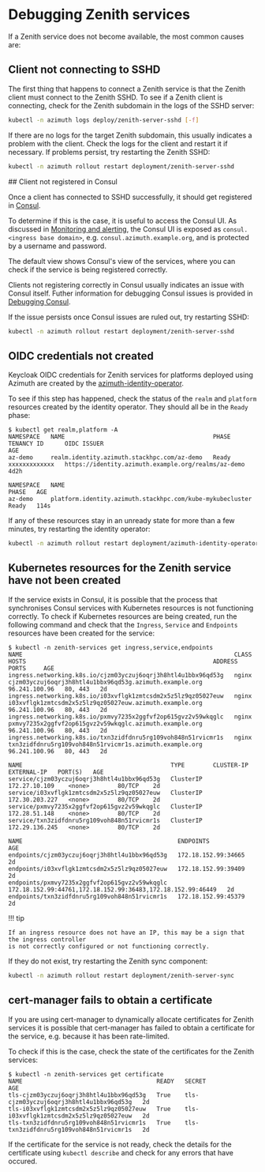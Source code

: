 # Debugging Zenith services

If a Zenith service does not become available, the most common causes are:

## Client not connecting to SSHD

The first thing that happens to connect a Zenith service is that the Zenith client
must connect to the Zenith SSHD. To see if a Zenith client is connecting, check for the
Zenith subdomain in the logs of the SSHD server:

```sh  title="On the K3s node, targetting the HA cluster if deployed"
kubectl -n azimuth logs deploy/zenith-server-sshd [-f]
```

If there are no logs for the target Zenith subdomain, this usually indicates a problem
with the client. Check the logs for the client and restart it if necessary. If problems
persist, try restarting the Zenith SSHD:

```sh  title="On the K3s node, targetting the HA cluster if deployed"
kubectl -n azimuth rollout restart deployment/zenith-server-sshd
```

## Client not registered in Consul

Once a client has connected to SSHD successfully, it should get registered in
[Consul](https://www.consul.io/).

To determine if this is the case, it is useful to access the Consul UI. As discussed
in [Monitoring and alerting](../configuration/14-monitoring.md), the Consul UI
is exposed as `consul.<ingress base domain>`, e.g. `consul.azimuth.example.org`,
and is protected by a username and password.

The default view shows Consul's view of the services, where you can check if the
service is being registered correctly.

Clients not registering correctly in Consul usually indicates an issue with Consul
itself. Futher information for debugging Consul issues is provided in
[Debugging Consul](consul.md).

If the issue persists once Consul issues are ruled out, try restarting SSHD:

```sh  title="On the K3s node, targetting the HA cluster if deployed"
kubectl -n azimuth rollout restart deployment/zenith-server-sshd
```

## OIDC credentials not created

Keycloak OIDC credentials for Zenith services for platforms deployed using Azimuth are created
by the [azimuth-identity-operator](https://github.com/stackhpc/azimuth-identity-operator).

To see if this step has happened, check the status of the `realm` and `platform` resources
created by the identity operator. They should all be in the `Ready` phase:

```command  title="On the K3s node, targetting the HA cluster if deployed"
$ kubectl get realm,platform -A
NAMESPACE   NAME                                          PHASE   TENANCY ID      OIDC ISSUER                                           AGE
az-demo     realm.identity.azimuth.stackhpc.com/az-demo   Ready   xxxxxxxxxxxxx   https://identity.azimuth.example.org/realms/az-demo   4d2h

NAMESPACE   NAME                                                        PHASE   AGE
az-demo     platform.identity.azimuth.stackhpc.com/kube-mykubecluster   Ready   114s
```

If any of these resources stay in an unready state for more than a few minutes, try restarting
the identity operator:

```sh  title="On the K3s node, targetting the HA cluster if deployed"
kubectl -n azimuth rollout restart deployment/azimuth-identity-operator
```

## Kubernetes resources for the Zenith service have not been created

If the service exists in Consul, it is possible that the process that synchronises Consul
services with Kubernetes resources is not functioning correctly. To check if Kubernetes
resources are being created, run the following command and check that the `Ingress`,
`Service` and `Endpoints` resources have been created for the service:

```command  title="On the K3s node, targetting the HA cluster if deployed"
$ kubectl -n zenith-services get ingress,service,endpoints
NAME                                                            CLASS   HOSTS                                                     ADDRESS         PORTS     AGE
ingress.networking.k8s.io/cjzm03yczuj6oqrj3h8htl4u1bbx96qd53g   nginx   cjzm03yczuj6oqrj3h8htl4u1bbx96qd53g.azimuth.example.org   96.241.100.96   80, 443   2d
ingress.networking.k8s.io/i03xvflgk1zmtcsdm2x5z5lz9qz05027euw   nginx   i03xvflgk1zmtcsdm2x5z5lz9qz05027euw.azimuth.example.org   96.241.100.96   80, 443   2d
ingress.networking.k8s.io/pxmvy7235x2ggfvf2op615gvz2v59wkqglc   nginx   pxmvy7235x2ggfvf2op615gvz2v59wkqglc.azimuth.example.org   96.241.100.96   80, 443   2d
ingress.networking.k8s.io/txn3zidfdnru5rg109voh848n51rvicmr1s   nginx   txn3zidfdnru5rg109voh848n51rvicmr1s.azimuth.example.org   96.241.100.96   80, 443   2d

NAME                                          TYPE        CLUSTER-IP       EXTERNAL-IP   PORT(S)   AGE
service/cjzm03yczuj6oqrj3h8htl4u1bbx96qd53g   ClusterIP   172.27.10.109    <none>        80/TCP    2d
service/i03xvflgk1zmtcsdm2x5z5lz9qz05027euw   ClusterIP   172.30.203.227   <none>        80/TCP    2d
service/pxmvy7235x2ggfvf2op615gvz2v59wkqglc   ClusterIP   172.28.51.148    <none>        80/TCP    2d
service/txn3zidfdnru5rg109voh848n51rvicmr1s   ClusterIP   172.29.136.245   <none>        80/TCP    2d

NAME                                            ENDPOINTS                                                     AGE
endpoints/cjzm03yczuj6oqrj3h8htl4u1bbx96qd53g   172.18.152.99:34665                                           2d
endpoints/i03xvflgk1zmtcsdm2x5z5lz9qz05027euw   172.18.152.99:39409                                           2d
endpoints/pxmvy7235x2ggfvf2op615gvz2v59wkqglc   172.18.152.99:44761,172.18.152.99:36483,172.18.152.99:46449   2d
endpoints/txn3zidfdnru5rg109voh848n51rvicmr1s   172.18.152.99:45379                                           2d
```

!!! tip

    If an ingress resource does not have an IP, this may be a sign that the ingress controller
    is not correctly configured or not functioning correctly.

If they do not exist, try restarting the Zenith sync component:

```sh  title="On the K3s node, targetting the HA cluster if deployed"
kubectl -n azimuth rollout restart deployment/zenith-server-sync
```

## cert-manager fails to obtain a certificate

If you are using cert-manager to dynamically allocate certificates for Zenith services it
is possible that cert-manager has failed to obtain a certificate for the service, e.g. because
it has been rate-limited.

To check if this is the case, check the state of the certificates for the Zenith services:

```command  title="On the K3s node, targetting the HA cluster if deployed"
$ kubectl -n zenith-services get certificate
NAME                                      READY   SECRET                                    AGE
tls-cjzm03yczuj6oqrj3h8htl4u1bbx96qd53g   True    tls-cjzm03yczuj6oqrj3h8htl4u1bbx96qd53g   2d
tls-i03xvflgk1zmtcsdm2x5z5lz9qz05027euw   True    tls-i03xvflgk1zmtcsdm2x5z5lz9qz05027euw   2d
tls-txn3zidfdnru5rg109voh848n51rvicmr1s   True    tls-txn3zidfdnru5rg109voh848n51rvicmr1s   2d
```

If the certificate for the service is not ready, check the details for the certificate using
`kubectl describe` and check for any errors that have occured.
